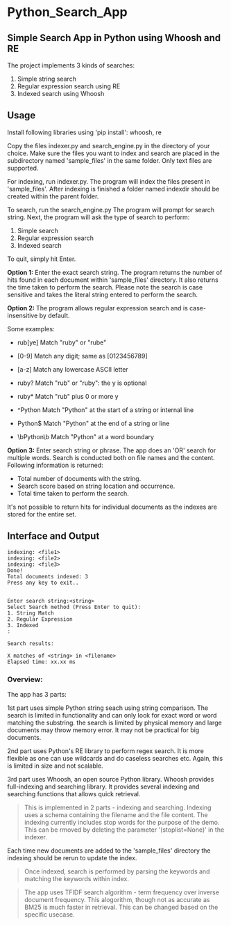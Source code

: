 #  Python_Search_App
## Simple Search App in Python using Whoosh and RE

The project implements 3 kinds of searches: 

1. Simple string search
2. Regular expression search using RE
3. Indexed search using Whoosh

## Usage
Install following libraries using 'pip install': whoosh, re

Copy the files indexer.py and search_engine.py in the directory of your choice.
Make sure the files you want to index and search are placed in the subdirectory named 'sample_files' in the same folder.
Only text files are supported.

For indexing, run indexer.py. The program will index the files present in 'sample_files'.
After indexing is finished a folder named indexdir should be created within the parent folder.

To search, run the search_engine.py
The program will prompt for search string.
Next, the program will ask the type of search to perform:
1. Simple search
2. Regular expression search
3. Indexed search

To quit, simply hit Enter.

**Option 1:**
Enter the exact search string. The program returns the number of hits found in each document within 'sample_files' directory. It also returns the time taken to perform the search. Please note the search is case sensitive and takes the literal string entered to perform the search.

**Option 2:**
The program allows regular expression search and is case-insensitive by default.

Some examples:

* rub[ye]
Match "ruby" or "rube"

* [0-9]
Match any digit; same as [0123456789]

* [a-z]
Match any lowercase ASCII letter

* ruby?
Match "rub" or "ruby": the y is optional

* ruby*
Match "rub" plus 0 or more y

* ^Python
Match "Python" at the start of a string or internal line

* Python$
Match "Python" at the end of a string or line

* \bPython\b
Match "Python" at a word boundary

**Option 3:** 
Enter search string or phrase. The app does an 'OR' search for multiple words.
Search is conducted both on file names and the content.
Following information is returned:
- Total number of documents with the string.
- Search score based on string location and occurrence.
- Total time taken to perform the search.

It's not possible to return hits for individual documents as the indexes are stored for the entire set.

## Interface and Output
```
indexing: <file1>
indexing: <file2>
indexing: <file3>
Done!
Total documents indexed: 3
Press any key to exit..


Enter search string:<string>
Select Search method (Press Enter to quit):
1. String Match
2. Regular Expression
3. Indexed
:

Search results: 

X matches of <string> in <filename> 
Elapsed time: xx.xx ms
```

### Overview:

The app has 3 parts:

1st part uses simple Python string seach using string comparison. The search is limited in functionality and can only look for exact word or word matching the substring. the search is limited by physical memory and large documents may throw memory error. It may not be practical for big documents.

2nd part uses Python's RE library to perform regex search. It is more flexible as one can use wildcards and do caseless searches etc. Again, this is limited in size and not scalable.

3rd part uses Whoosh, an open source Python library. Whoosh provides full-indexing and searching library. 
It provides several indexing and searching functions that allows quick retrieval. 

>This is implemented in 2 parts - indexing and searching.
Indexing uses a schema containing the filename and the file content. 
The indexing currently includes stop words for the purpose of the demo. This can be rmoved by deleting the parameter '(stoplist=None)' in the indexer.

Each time new documents are added to the 'sample_files' directory the indexing should be rerun to update the index.

>Once indexed, search is performed by parsing the keywords and matching the keywords within index.

>The app uses TFIDF search algorithm - term frequency over inverse document frequency. This alogorithm, though not as accurate as BM25 is much faster in retrieval. This can be changed based on the specific usecase.
